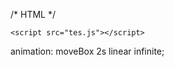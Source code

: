 /* HTML */
<!DOCTYPE html>
<html lang="id">
<head>
    <meta charset="UTF-8">
    <meta name="viewport" content="width=device-width, initial-scale=1.0">
    <title>Judul Halaman</title>
    <link rel="stylesheet" href="tes.css">
</head>
<body>

    <script src="tes.js"></script>
</body>
</html>

animation: moveBox 2s linear infinite;

<!-- https://trakteer.id/Saveng-Fox/link -->